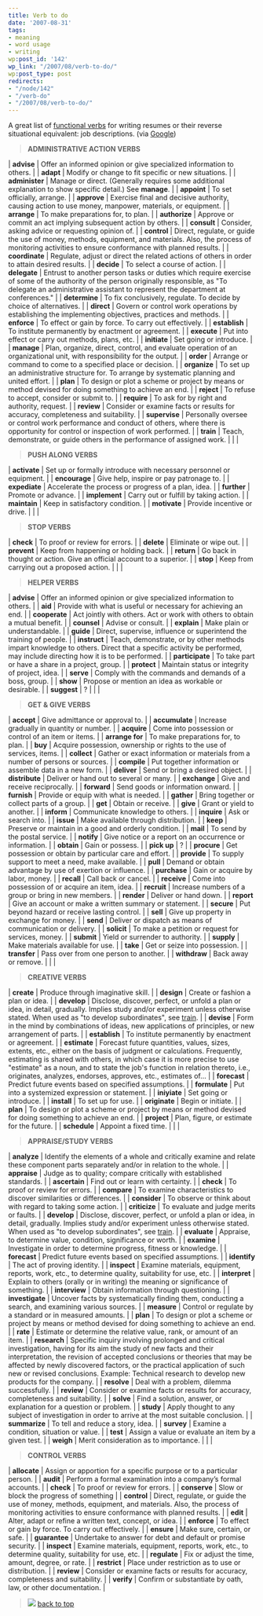 ```yaml
---
title: Verb to do
date: '2007-08-31'
tags:
- meaning
- word usage
- writing
wp:post_id: '142'
wp_link: "/2007/08/verb-to-do/"
wp:post_type: post
redirects:
- "/node/142"
- "/verb-do"
- "/2007/08/verb-to-do/"
---
```


A great list of [functional verbs](http://www.college.ucla.edu/personnel/jobdesc/funcverbs.asp) for writing resumes or their reverse situational equivalent: job descriptions. (via [Google](http://www.google.com/search?q=writing+job+descriptions))

>

> **ADMINISTRATIVE ACTION VERBS**

| **advise** | Offer an informed opinion or give specialized information to others. |
| **adapt** | Modify or change to fit specific or new situations. |
| **administer** | Manage or direct. (Generally requires some additional explanation to show specific detail.) See **manage**. |
| **appoint** | To set officially, arrange. |
| **approve** | Exercise final and decisive authority, causing action to use money, manpower, materials, or equipment. |
| **arrange** | To make preparations for, to plan. |
| **authorize** | Approve or commit an act implying subsequent action by others. |
| **consult** | Consider, asking advice or requesting opinion of. |
| **control** | Direct, regulate, or guide the use of money, methods, equipment, and materials. Also, the process of monitoring activities to ensure conformance with planned results. |
| **coordinate** | Regulate, adjust or direct the related actions of others in order to attain desired results. |
| **decide** | To select a course of action. |
| **delegate** | Entrust to another person tasks or duties which require exercise of some of the authority of the person originally responsible, as "To delegate an administrative assistant to represent the department at conferences." |
| **determine** | To fix conclusively, regulate. To decide by choice of alternatives. |
| **direct** | Govern or control work operations by establishing the implementing objectives, practices and methods. |
| **enforce** | To effect or gain by force. To carry out effectively. |
| **establish** | To institute permanently by enactment or agreement. |
| **execute** | Put into effect or carry out methods, plans, etc. |
| **initiate** | Set going or introduce. |
| **manage** | Plan, organize, direct, control, and evaluate operation of an organizational unit, with responsibility for the output. |
| **order** | Arrange or command to come to a specified place or decision. |
| **organize** | To set up an administrative structure for. To arrange by systematic planning and united effort. |
| **plan** | To design or plot a scheme or project by means or method devised for doing something to achieve an end. |
| **reject** | To refuse to accept, consider or submit to. |
| **require** | To ask for by right and authority, request. |
| **review** | Consider or examine facts or results for accuracy, completeness and suitability. |
| **supervise** | Personally oversee or control work performance and conduct of others, where there is opportunity for control or inspection of work performed. |
| **train** | Teach, demonstrate, or guide others in the performance of assigned work. |
| |

> **PUSH ALONG VERBS**

| **activate** | Set up or formally introduce with necessary personnel or equipment. |
| **encourage** | Give help, inspire or pay patronage to. |
| **expediate** | Accelerate the process or progress of a plan, idea. |
| **further** | Promote or advance. |
| **implement** | Carry out or fulfill by taking action. |
| **maintain** | Keep in satisfactory condition. |
| **motivate** | Provide incentive or drive. |
| |

> **STOP VERBS**

| **check** | To proof or review for errors. |
| **delete** | Eliminate or wipe out. |
| **prevent** | Keep from happening or holding back. |
| **return** | Go back in thought or action. Give an official account to a superior. |
| **stop** | Keep from carrying out a proposed action. |
| |

> **HELPER VERBS**

| **advise** | Offer an informed opinion or give specialized information to others. |
| **aid** | Provide with what is useful or necessary for achieving an end. |
| **cooperate** | Act jointly with others. Act or work with others to obtain a mutual benefit. |
| **counsel** | Advise or consult. |
| **explain** | Make plain or understandable. |
| **guide** | Direct, supervise, influence or superintend the training of people. |
| **instruct** | Teach, demonstrate, or by other methods impart knowledge to others. Direct that a specific activity be performed, may include directing how it is to be performed. |
| **participate** | To take part or have a share in a project, group. |
| **protect** | Maintain status or integrity of project, idea. |
| **serve** | Comply with the commands and demands of a boss, group. |
| **show** | Propose or mention an idea as workable or desirable. |
| **suggest** | ? |
| |

> **GET & GIVE VERBS**

| **accept** | Give admittance or approval to. |
| **accumulate** | Increase gradually in quantity or number. |
| **acquire** | Come into possession or control of an item or items. |
| **arrange for** | To make preparations for, to plan. |
| **buy** | Acquire possession, ownership or rights to the use of services, items. |
| **collect** | Gather or exact information or materials from a number of persons or sources. |
| **compile** | Put together information or assemble data in a new form. |
| **deliver** | Send or bring a desired object. |
| **distribute** | Deliver or hand out to several or many. |
| **exchange** | Give and receive reciprocally. |
| **forward** | Send goods or information onward. |
| **furnish** | Provide or equip with what is needed. |
| **gather** | Bring together or collect parts of a group. |
| **get** | Obtain or receive. |
| **give** | Grant or yield to another. |
| **inform** | Communicate knowledge to others. |
| **inquire** | Ask or search into. |
| **issue** | Make available through distribution. |
| **keep** | Preserve or maintain in a good and orderly condition. |
| **mail** | To send by the postal service. |
| **notify** | Give notice or a report on an occurrence or information. |
| **obtain** | Gain or possess. |
| **pick up** | ? |
| **procure** | Get possession or obtain by particular care and effort. |
| **provide** | To supply support to meet a need, make available. |
| **pull** | Demand or obtain advantage by use of exertion or influence. |
| **purchase** | Gain or acquire by labor, money. |
| **recall** | Call back or cancel. |
| **receive** | Come into possession of or acquire an item, idea. |
| **recruit** | Increase numbers of a group or bring in new members. |
| **render** | Deliver or hand down. |
| **report** | Give an account or make a written summary or statement. |
| **secure** | Put beyond hazard or receive lasting control. |
| **sell** | Give up property in exchange for money. |
| **send** | Deliver or dispatch as means of communication or delivery. |
| **solicit** | To make a petition or request for services, money. |
| **submit** | Yield or surrender to authority. |
| **supply** | Make materials available for use. |
| **take** | Get or seize into possession. |
| **transfer** | Pass over from one person to another. |
| **withdraw** | Back away or remove. |
| |

> **CREATIVE VERBS**

| **create** | Produce through imaginative skill. |
| **design** | Create or fashion a plan or idea. |
| **develop** | Disclose, discover, perfect, or unfold a plan or idea, in detail, gradually. Implies study and/or experiment unless otherwise stated. When used as "to develop subordinates", see [train](http://www.college.ucla.edu/personnel/jobdesc/funcverbs.asp#trn). |
| **devise** | Form in the mind by combinations of ideas, new applications of principles, or new arrangement of parts. |
| **establish** | To institute permanently by enactment or agreement. |
| **estimate** | Forecast future quantities, values, sizes, extents, etc., either on the basis of judgment or calculations. Frequently, estimating is shared with others, in which case it is more precise to use "estimate" as a noun, and to state the job's function in relation thereto, i.e., originates, analyzes, endorses, approves, etc., estimates of... |
| **forecast** | Predict future events based on specified assumptions. |
| **formulate** | Put into a systemized expression or statement. |
| **iniyiate** | Set going or introduce. |
| **install** | To set up for use. |
| **originate** | Begin or initiate. |
| **plan** | To design or plot a scheme or project by means or method devised for doing something to achieve an end. |
| **project** | Plan, figure, or estimate for the future. |
| **schedule** | Appoint a fixed time. |
| |

> **APPRAISE/STUDY VERBS**

| **analyze** | Identify the elements of a whole and critically examine and relate these component parts separately and/or in relation to the whole. |
| **appraise** | Judge as to quality; compare critically with established standards. |
| **ascertain** | Find out or learn with certainty. |
| **check** | To proof or review for errors. |
| **compare** | To examine characteristics to discover similarities or differences. |
| **consider** | To observe or think about with regard to taking some action. |
| **criticize** | To evaluate and judge merits or faults. |
| **develop** | Disclose, discover, perfect, or unfold a plan or idea, in detail, gradually. Implies study and/or experiment unless otherwise stated. When used as "to develop subordinates", see [train](http://www.college.ucla.edu/personnel/jobdesc/funcverbs.asp#trn). |
| **evaluate** | Appraise, to determine value, condition, significance or worth. |
| **examine** | Investigate in order to determine progress, fitness or knowledge. |
| **forecast** | Predict future events based on specified assumptions. |
| **identify** | The act of proving identity. |
| **inspect** | Examine materials, equipment, reports, work, etc., to determine quality, suitability for use, etc. |
| **interpret** | Explain to others (orally or in writing) the meaning or significance of something. |
| **interview** | Obtain information through questioning. |
| **investigate** | Uncover facts by systematically finding them, conducting a search, and examining various sources. |
| **measure** | Control or regulate by a standard or in measured amounts. |
| **plan** | To design or plot a scheme or project by means or method devised for doing something to achieve an end. |
| **rate** | Estimate or determine the relative value, rank, or amount of an item. |
| **research** | Specific inquiry involving prolonged and critical investigation, having for its aim the study of new facts and their interpretation, the revision of accepted conclusions or theories that may be affected by newly discovered factors, or the practical application of such new or revised conclusions. Example: Technical research to develop new products for the company. |
| **resolve** | Deal with a problem, dilemma successfully. |
| **review** | Consider or examine facts or results for accuracy, completeness and suitability. |
| **solve** | Find a solution, answer, or explanation for a question or problem. |
| **study** | Apply thought to any subject of investigation in order to arrive at the most suitable conclusion. |
| **summarize** | To tell and reduce a story, idea. |
| **survey** | Examine a condition, situation or value. |
| **test** | Assign a value or evaluate an item by a given test. |
| **weigh** | Merit consideration as to importance. |
| |

> **CONTROL VERBS**

| **allocate** | Assign or apportion for a specific purpose or to a particular person. |
| **audit** | Perform a formal examination into a company’s formal accounts. |
| **check** | To proof or review for errors. |
| **conserve** | Slow or block the progress of something |
| **control** | Direct, regulate, or guide the use of money, methods, equipment, and materials. Also, the process of monitoring activities to ensure conformance with planned results. |
| **edit** | Alter, adapt or refine a written text, concept, or idea. |
| **enforce** | To effect or gain by force. To carry out effectively. |
| **ensure** | Make sure, certain, or safe. |
| **guarantee** | Undertake to answer for debt and default or promise security. |
| **inspect** | Examine materials, equipment, reports, work, etc., to determine quality, suitability for use, etc. |
| **regulate** | Fix or adjust the time, amount, degree, or rate. |
| **restrict** | Place under restriction as to use or distribution. |
| **review** | Consider or examine facts or results for accuracy, completeness and suitability. |
| **verify** | Confirm or substantiate by oath, law, or other documentation. |

> ![](http://www.college.ucla.edu/personnel/images/arrow2.gif) [back to top](http://www.college.ucla.edu/personnel/jobdesc/funcverbs.asp#top)

